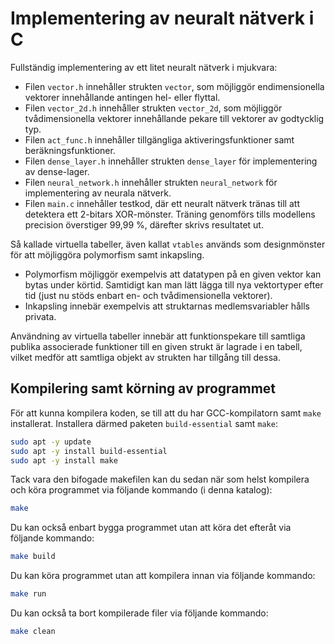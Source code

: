 # Implementering av neuralt nätverk i C

Fullständig implementering av ett litet neuralt nätverk i mjukvara:
* Filen `vector.h` innehåller strukten `vector`, som  möjliggör endimensionella vektorer innehållande antingen hel- eller flyttal.
* Filen `vector_2d.h` innehåller strukten `vector_2d`, som möjliggör tvådimensionella vektorer innehållande pekare till vektorer
av godtycklig typ. 
* Filen `act_func.h` innehåller tillgängliga aktiveringsfunktioner samt beräkningsfunktioner.
* Filen `dense_layer.h` innehåller strukten `dense_layer` för implementering av dense-lager.
* Filen `neural_network.h` innehåller strukten `neural_network` för implementering av neurala nätverk.
* Filen `main.c` innehåller testkod, där ett neuralt nätverk tränas till att detektera ett 2-bitars XOR-mönster.
Träning genomförs tills modellens precision överstiger 99,99 %, därefter skrivs resultatet ut.

Så kallade virtuella tabeller, även kallat `vtables` används som designmönster för att möjliggöra polymorfism samt inkapsling.
* Polymorfism möjliggör exempelvis att datatypen på en given vektor kan bytas under körtid. Samtidigt kan man lätt lägga till
nya vektortyper efter tid (just nu stöds enbart en- och tvådimensionella vektorer).
* Inkapsling innebär exempelvis att struktarnas medlemsvariabler hålls privata. 

Användning av virtuella tabeller innebär att funktionspekare till samtliga publika associerade funktioner till en given strukt
är lagrade i en tabell, vilket medför att samtliga objekt av strukten har tillgång till dessa.

## Kompilering samt körning av programmet
För att kunna kompilera koden, se till att du har GCC-kompilatorn samt `make` installerat. 
Installera därmed paketen `build-essential` samt `make`:

```bash
sudo apt -y update
sudo apt -y install build-essential
sudo apt -y install make
```

Tack vara den bifogade makefilen kan du sedan när som helst kompilera och köra programmet via följande kommando (i denna katalog):

```bash
make
```

Du kan också enbart bygga programmet utan att köra det efteråt via följande kommando:

```bash
make build
```

Du kan köra programmet utan att kompilera innan via följande kommando:

```bash
make run
```

Du kan också ta bort kompilerade filer via följande kommando:

```bash
make clean
```
